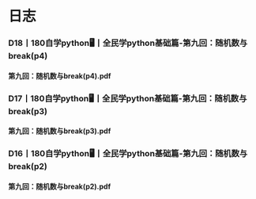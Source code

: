 # 日志
### D18丨180自学python🖥丨全民学python基础篇-第九回：随机数与break(p4)
#### 第九回：随机数与break(p4).pdf
### D17丨180自学python🖥丨全民学python基础篇-第九回：随机数与break(p3)
#### 第九回：随机数与break(p3).pdf
### D16丨180自学python🖥丨全民学python基础篇-第九回：随机数与break(p2)
#### 第九回：随机数与break(p2).pdf
